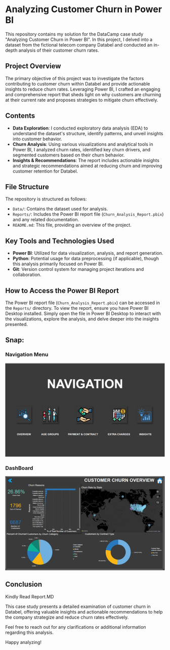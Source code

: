 # Analyzing Customer Churn in Power BI

This repository contains my solution for the DataCamp case study "Analyzing Customer Churn in Power BI". In this project, I delved into a dataset from the fictional telecom company Databel and conducted an in-depth analysis of their customer churn rates.

## Project Overview

The primary objective of this project was to investigate the factors contributing to customer churn within Databel and provide actionable insights to reduce churn rates. Leveraging Power BI, I crafted an engaging and comprehensive report that sheds light on why customers are churning at their current rate and proposes strategies to mitigate churn effectively.

## Contents

- **Data Exploration**: I conducted exploratory data analysis (EDA) to understand the dataset's structure, identify patterns, and unveil insights into customer behavior.
- **Churn Analysis**: Using various visualizations and analytical tools in Power BI, I analyzed churn rates, identified key churn drivers, and segmented customers based on their churn behavior.
- **Insights & Recommendations**: The report includes actionable insights and strategic recommendations aimed at reducing churn and improving customer retention for Databel.
  
## File Structure

The repository is structured as follows:
- `Data/`: Contains the dataset used for analysis.
- `Reports/`: Includes the Power BI report file (`Churn_Analysis_Report.pbix`) and any related documentation.
- `README.md`: This file, providing an overview of the project.

## Key Tools and Technologies Used

- **Power BI**: Utilized for data visualization, analysis, and report generation.
- **Python**: Potential usage for data preprocessing (if applicable), though this analysis primarily focused on Power BI.
- **Git**: Version control system for managing project iterations and collaboration.

## How to Access the Power BI Report

The Power BI report file (`Churn_Analysis_Report.pbix`) can be accessed in the `Reports/` directory. To view the report, ensure you have Power BI Desktop installed. Simply open the file in Power BI Desktop to interact with the visualizations, explore the analysis, and delve deeper into the insights presented.

## Snap:
### Navigation Menu
![Alt text](image.png)

### DashBoard
![Alt text](image-2.png)


## Conclusion

Kindly Read Report.MD

This case study presents a detailed examination of customer churn in Databel, offering valuable insights and actionable recommendations to help the company strategize and reduce churn rates effectively.

Feel free to reach out for any clarifications or additional information regarding this analysis.

Happy analyzing!
